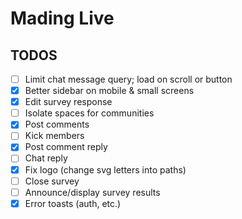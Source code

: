 # Mading Live

## TODOS

- [ ] Limit chat message query; load on scroll or button
- [x] Better sidebar on mobile & small screens
- [x] Edit survey response
- [ ] Isolate spaces for communities
- [x] Post comments
- [ ] Kick members
- [x] Post comment reply
- [ ] Chat reply
- [x] Fix logo (change svg letters into paths)
- [ ] Close survey
- [ ] Announce/display survey results
- [x] Error toasts (auth, etc.)
